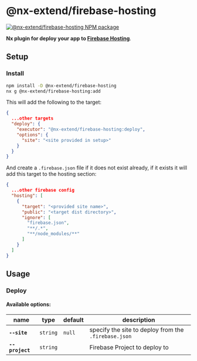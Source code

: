 # @nx-extend/firebase-hosting

<a href="https://www.npmjs.com/package/@nx-extend/firebase-hosting" rel="nofollow">
  <img src="https://badgen.net/npm/v/@nx-extend/firebase-hosting" alt="@nx-extend/firebase-hosting NPM package">
</a>

**Nx plugin for deploy your app to [Firebase Hosting](https://firebase.google.com/products/hosting)**.

## Setup

### Install

```sh
npm install -D @nx-extend/firebase-hosting
nx g @nx-extend/firebase-hosting:add
```

This will add the following to the target:

```json
{
  ...other targets
  "deploy": {
    "executor": "@nx-extend/firebase-hosting:deploy",
    "options": {
      "site": "<site provided in setup>"
    }
  }
}
```

And create a `.firebase.json` file if it does not exist already, if it exists it will
add this target to the hosting section:

```json
{
  ...other firebase config
  "hosting": [
    {
      "target": "<provided site name>",
      "public": "<target dist directory>",
      "ignore": [
        "firebase.json",
        "**/.*",
        "**/node_modules/**"
      ]
    }
  ]
}
```

## Usage

### Deploy

#### Available options:

| name         | type     | default | description                                          |
| ------------ | -------- | ------- | ---------------------------------------------------- |
| **`--site`** | `string` | `null`  | specify the site to deploy from the `.firebase.json` |
| **`--project`** | `string` | | Firebase Project to deploy to |

